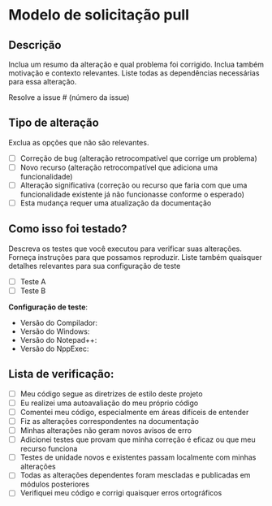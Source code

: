 # Modelo de solicitação pull

## Descrição

Inclua um resumo da alteração e qual problema foi corrigido. Inclua também motivação e contexto relevantes. Liste todas as dependências necessárias para essa alteração.

Resolve a issue # (número da issue)

## Tipo de alteração

Exclua as opções que não são relevantes.

- [ ] Correção de bug (alteração retrocompatível que corrige um problema)
- [ ] Novo recurso (alteração retrocompatível que adiciona uma funcionalidade)
- [ ] Alteração significativa (correção ou recurso que faria com que uma funcionalidade existente já não funcionasse conforme o esperado)
- [ ] Esta mudança requer uma atualização da documentação

## Como isso foi testado?

Descreva os testes que você executou para verificar suas alterações. Forneça instruções para que possamos reproduzir. Liste também quaisquer detalhes relevantes para sua configuração de teste

- [ ] Teste A
- [ ] Teste B

**Configuração de teste**:
* Versão do Compilador:
* Versão do Windows:
* Versão do Notepad++:
* Versão do NppExec:

## Lista de verificação:

- [ ] Meu código segue as diretrizes de estilo deste projeto
- [ ] Eu realizei uma autoavaliação do meu próprio código
- [ ] Comentei meu código, especialmente em áreas difíceis de entender
- [ ] Fiz as alterações correspondentes na documentação
- [ ] Minhas alterações não geram novos avisos de erro
- [ ] Adicionei testes que provam que minha correção é eficaz ou que meu recurso funciona
- [ ] Testes de unidade novos e existentes passam localmente com minhas alterações
- [ ] Todas as alterações dependentes foram mescladas e publicadas em módulos posteriores
- [ ] Verifiquei meu código e corrigi quaisquer erros ortográficos
